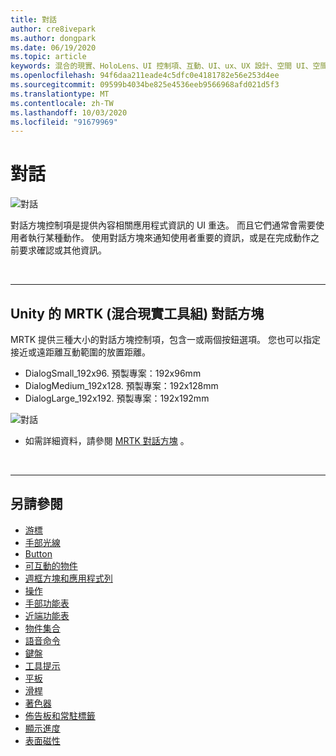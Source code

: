 ```yaml
---
title: 對話
author: cre8ivepark
ms.author: dongpark
ms.date: 06/19/2020
ms.topic: article
keywords: 混合的現實、HoloLens、UI 控制項、互動、UI、ux、UX 設計、空間 UI、空間互動、3D UI、3D UX
ms.openlocfilehash: 94f6daa211eade4c5dfc0e4181782e56e253d4ee
ms.sourcegitcommit: 09599b4034be825e4536eeb9566968afd021d5f3
ms.translationtype: MT
ms.contentlocale: zh-TW
ms.lasthandoff: 10/03/2020
ms.locfileid: "91679969"
---
```

# <a name="dialog"></a>對話

![對話](images/MRTK_UX_Dialog.jpg)

對話方塊控制項是提供內容相關應用程式資訊的 UI 重迭。 而且它們通常會需要使用者執行某種動作。 使用對話方塊來通知使用者重要的資訊，或是在完成動作之前要求確認或其他資訊。

<br>

---

## <a name="dialog-in-mrtk-mixed-reality-toolkit-for-unity"></a>Unity 的 MRTK (混合現實工具組) 對話方塊
MRTK 提供三種大小的對話方塊控制項，包含一或兩個按鈕選項。 您也可以指定接近或遠距離互動範圍的放置距離。 

- DialogSmall_192x96. 預製專案：192x96mm
- DialogMedium_192x128. 預製專案：192x128mm
- DialogLarge_192x192. 預製專案：192x192mm

![對話](images/MRTK_UX_Dialog_Types.jpg)


* 如需詳細資料，請參閱 [MRTK 對話方塊](https://microsoft.github.io/MixedRealityToolkit-Unity/Assets/MRTK/SDK/Experimental/Dialog/README_Dialog.html) 。

<br>

---

## <a name="see-also"></a>另請參閱

* [游標](cursors.md)
* [手部光線](point-and-commit.md)
* [Button](button.md)
* [可互動的物件](interactable-object.md)
* [週框方塊和應用程式列](app-bar-and-bounding-box.md)
* [操作](direct-manipulation.md)
* [手部功能表](hand-menu.md)
* [近端功能表](near-menu.md)
* [物件集合](object-collection.md)
* [語音命令](voice-input.md)
* [鍵盤](keyboard.md)
* [工具提示](tooltip.md)
* [平板](slate.md)
* [滑桿](slider.md)
* [著色器](shader.md)
* [佈告板和常駐標籤](billboarding-and-tag-along.md)
* [顯示進度](progress.md)
* [表面磁性](surface-magnetism.md)

